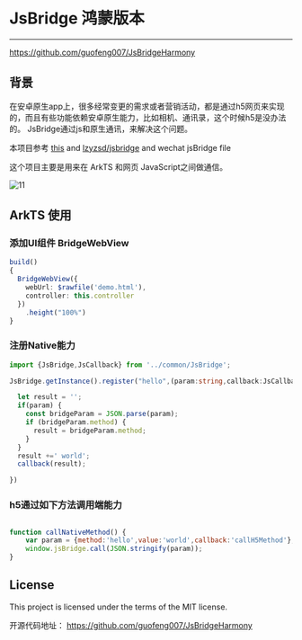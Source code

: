 

# JsBridge 鸿蒙版本

-----
https://github.com/guofeng007/JsBridgeHarmony
## 背景
在安卓原生app上，很多经常变更的需求或者营销活动，都是通过h5网页来实现的，而且有些功能依赖安卓原生能力，比如相机、通讯录，这个时候h5是没办法的。
JsBridge通过js和原生通讯，来解决这个问题。

本项目参考 [this](https://github.com/jacin1/JsBridge) and [lzyzsd/jsbridge](https://github.com/lzyzsd/JsBridge) and wechat jsBridge file

这个项目主要是用来在 ArkTS 和网页 JavaScript之间做通信。

![11](https://p.ipic.vip/b2o9vu.jpg)



##  ArkTS 使用


### 添加UI组件 BridgeWebView
```typescript
build()
{
  BridgeWebView({
    webUrl: $rawfile('demo.html'),
    controller: this.controller
  })
    .height("100%")
}
```


### 注册Native能力

```typescript
import {JsBridge,JsCallback} from '../common/JsBridge';

JsBridge.getInstance().register("hello",(param:string,callback:JsCallback )=>{

  let result = '';
  if(param) {
    const bridgeParam = JSON.parse(param);
    if (bridgeParam.method) {
      result = bridgeParam.method;
    }
  }
  result +=' world';
  callback(result);

})

```

### h5通过如下方法调用端能力

```javascript

function callNativeMethod() {
    var param = {method:'hello',value:'world',callback:'callH5Method'};
    window.jsBridge.call(JSON.stringify(param));
}

```


## License

This project is licensed under the terms of the MIT license.


开源代码地址：
https://github.com/guofeng007/JsBridgeHarmony
